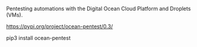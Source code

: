 
Pentesting automations with the Digital Ocean Cloud Platform and Droplets (VMs).

https://pypi.org/project/ocean-pentest/0.3/


pip3 install ocean-pentest